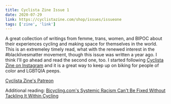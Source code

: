 ```yaml
---
title: Cyclista Zine Issue 1
date: 2020-07-29
link: https://cyclistazine.com/shop/issues/issueone
tags: ['zine', 'link']
---
```


A great collection of writings from femme, trans, women, and BIPOC about their experiences cycling and making space for themselves in the world.
This is an extremeley timely read, what with the renewed interest in the #blacklivesmatter movement, though this issue was written a year ago.
I think I'll go ahead and read the second one, too. I started following [Cyclista Zine on Instagram](https://www.instagram.com/cyclista_zine/) 
and it is a great way to keep up on biking for people of color and LGBTQIA peeps.

[Cyclista Zine's Patreon](https://www.patreon.com/cyclistazine)

Additional reading: [Bicycling.com's Systemic Racism Can't Be Fixed Without Tackling It Within Cycling](https://www.bicycling.com/culture/a33471755/talk-about-racism/)
